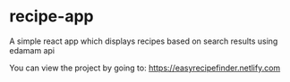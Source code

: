# recipe-app

A simple react app which displays recipes based on search results using edamam api

You can view the project by going to: https://easyrecipefinder.netlify.com
